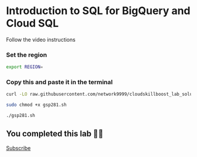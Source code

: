
# Introduction to SQL for BigQuery and Cloud SQL

Follow the video instructions



### Set the region

```bash
export REGION=
```

### Copy this and paste it in the terminal

```bash
curl -LO raw.githubusercontent.com/network9999/cloudskillboost_lab_solutions/main/Derive%20Insights%20from%20BigQuery%20Data/gsp281.sh

sudo chmod +x gsp281.sh

./gsp281.sh
```


## You completed this lab 🎉🎉

[Subscribe](https://www.youtube.com/channel/UCO0joS82Lx31DcQD92lAkVA)

